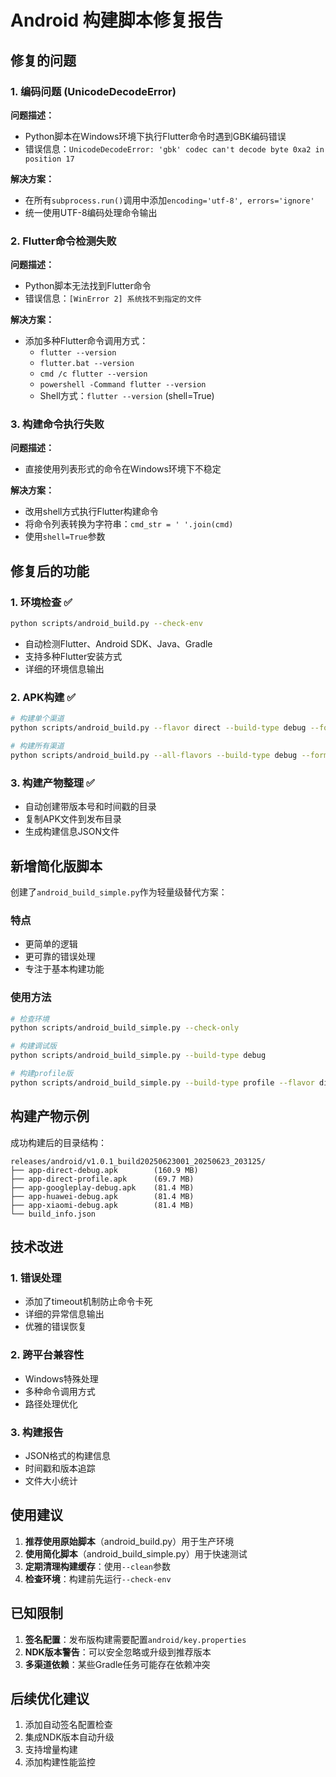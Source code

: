 # Android 构建脚本修复报告

## 修复的问题

### 1. 编码问题 (UnicodeDecodeError)
**问题描述：** 
- Python脚本在Windows环境下执行Flutter命令时遇到GBK编码错误
- 错误信息：`UnicodeDecodeError: 'gbk' codec can't decode byte 0xa2 in position 17`

**解决方案：**
- 在所有`subprocess.run()`调用中添加`encoding='utf-8', errors='ignore'`
- 统一使用UTF-8编码处理命令输出

### 2. Flutter命令检测失败
**问题描述：**
- Python脚本无法找到Flutter命令
- 错误信息：`[WinError 2] 系统找不到指定的文件`

**解决方案：**
- 添加多种Flutter命令调用方式：
  - `flutter --version`
  - `flutter.bat --version`
  - `cmd /c flutter --version`
  - `powershell -Command flutter --version`
  - Shell方式：`flutter --version` (shell=True)

### 3. 构建命令执行失败
**问题描述：**
- 直接使用列表形式的命令在Windows环境下不稳定

**解决方案：**
- 改用shell方式执行Flutter构建命令
- 将命令列表转换为字符串：`cmd_str = ' '.join(cmd)`
- 使用`shell=True`参数

## 修复后的功能

### 1. 环境检查 ✅
```bash
python scripts/android_build.py --check-env
```
- 自动检测Flutter、Android SDK、Java、Gradle
- 支持多种Flutter安装方式
- 详细的环境信息输出

### 2. APK构建 ✅
```bash
# 构建单个渠道
python scripts/android_build.py --flavor direct --build-type debug --format apk

# 构建所有渠道
python scripts/android_build.py --all-flavors --build-type debug --format apk
```

### 3. 构建产物整理 ✅
- 自动创建带版本号和时间戳的目录
- 复制APK文件到发布目录
- 生成构建信息JSON文件

## 新增简化版脚本

创建了`android_build_simple.py`作为轻量级替代方案：

### 特点
- 更简单的逻辑
- 更可靠的错误处理
- 专注于基本构建功能

### 使用方法
```bash
# 检查环境
python scripts/android_build_simple.py --check-only

# 构建调试版
python scripts/android_build_simple.py --build-type debug

# 构建profile版
python scripts/android_build_simple.py --build-type profile --flavor direct
```

## 构建产物示例

成功构建后的目录结构：
```
releases/android/v1.0.1_build20250623001_20250623_203125/
├── app-direct-debug.apk        (160.9 MB)
├── app-direct-profile.apk      (69.7 MB)
├── app-googleplay-debug.apk    (81.4 MB)
├── app-huawei-debug.apk        (81.4 MB)
├── app-xiaomi-debug.apk        (81.4 MB)
└── build_info.json
```

## 技术改进

### 1. 错误处理
- 添加了timeout机制防止命令卡死
- 详细的异常信息输出
- 优雅的错误恢复

### 2. 跨平台兼容性
- Windows特殊处理
- 多种命令调用方式
- 路径处理优化

### 3. 构建报告
- JSON格式的构建信息
- 时间戳和版本追踪
- 文件大小统计

## 使用建议

1. **推荐使用原始脚本**（android_build.py）用于生产环境
2. **使用简化脚本**（android_build_simple.py）用于快速测试
3. **定期清理构建缓存**：使用`--clean`参数
4. **检查环境**：构建前先运行`--check-env`

## 已知限制

1. **签名配置**：发布版构建需要配置`android/key.properties`
2. **NDK版本警告**：可以安全忽略或升级到推荐版本
3. **多渠道依赖**：某些Gradle任务可能存在依赖冲突

## 后续优化建议

1. 添加自动签名配置检查
2. 集成NDK版本自动升级
3. 支持增量构建
4. 添加构建性能监控 